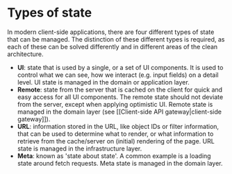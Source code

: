 # Types of state

In modern client-side applications, there are four different types of state that can be managed. The distinction of these different types is required, as each of these can be solved differently and in different areas of the clean architecture.

- **UI**: state that is used by a single, or a set of UI components. It is used to control what we can see, how we interact (e.g. input fields) on a detail level. UI state is managed in the domain or application layer.
- **Remote**: state from the server that is cached on the client for quick and easy access for all UI components. The remote state should not deviate from the server, except when applying optimistic UI. Remote state is managed in the domain layer (see [[Client-side API gateway|client-side gateway]]).
- **URL**: information stored in the URL, like object IDs or filter information, that can be used to determine what to render, or what information to retrieve from the cache/server on (initial) rendering of the page. URL state is managed in the infrastructure layer.
- **Meta**: known as 'state about state'. A common example is a loading state around fetch requests. Meta state is managed in the domain layer.
